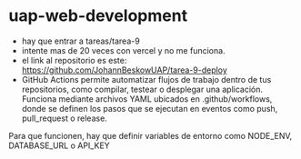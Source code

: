 # uap-web-development
- hay que entrar a tareas/tarea-9
- intente mas de 20 veces con vercel y no me funciona.
- el link al repositorio es este: https://github.com/JohannBeskowUAP/tarea-9-deploy
- GitHub Actions permite automatizar flujos de trabajo dentro de tus repositorios, como compilar, testear o desplegar una aplicación. Funciona mediante archivos YAML ubicados en .github/workflows, donde se definen los pasos que se ejecutan en eventos como push, pull_request o release.

Para que funcionen, hay que definir variables de entorno como NODE_ENV, DATABASE_URL o API_KEY